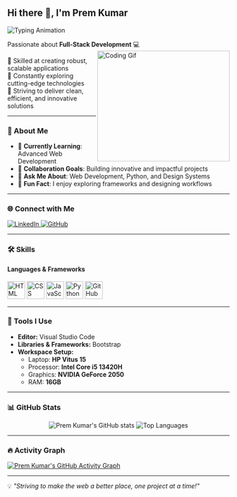 ## Hi there 👋, I'm **Prem Kumar**  
![Typing Animation](https://readme-typing-svg.demolab.com/?lines=Web+Developer;Software+Engineer;Tech+Enthusiast;Problem+Solver&font=Fira%20Code&center=true&width=440&height=45&color=00bcd4&vCenter=true&size=22)  

Passionate about **Full-Stack Development** 💻  
<img align="right" src="https://media.giphy.com/media/qgQUggAC3Pfv687qPC/giphy.gif" alt="Coding Gif" width="300" height="250" />  

🔹 Skilled at creating robust, scalable applications  
🔹 Constantly exploring cutting-edge technologies  
🔹 Striving to deliver clean, efficient, and innovative solutions  

---

### 🌟 About Me  
- 🌱 **Currently Learning**: Advanced Web Development 
- 🤝 **Collaboration Goals**: Building innovative and impactful projects  
- 💬 **Ask Me About**: Web Development, Python, and Design Systems  
- 🎯 **Fun Fact**: I enjoy exploring frameworks and designing workflows  

---

### 🌐 Connect with Me  
<p align="left">  
 <a href="https://www.linkedin.com/in/thepremkumar/" target="_blank">  
  <img src="https://img.shields.io/badge/LinkedIn-blue?style=for-the-badge&logo=linkedin&logoColor=white" alt="LinkedIn" />  
 </a>  
 <a href="https://github.com/ThePremkumar" target="_blank">  
  <img src="https://img.shields.io/badge/GitHub-181717?style=for-the-badge&logo=github&logoColor=white" alt="GitHub" />  
 </a>  
</p>  

---

### 🛠️ Skills  
#### **Languages & Frameworks**  
<p align="left">  
 <img height="40" src="https://cdn.jsdelivr.net/gh/devicons/devicon/icons/html5/html5-original.svg" alt="HTML" title="HTML" />  
 <img height="40" src="https://cdn.jsdelivr.net/gh/devicons/devicon/icons/css3/css3-original.svg" alt="CSS" title="CSS" />  
 <img height="40" src="https://cdn.jsdelivr.net/gh/devicons/devicon/icons/javascript/javascript-original.svg" alt="JavaScript" title="JavaScript" />  
 <img height="40" src="https://cdn.jsdelivr.net/gh/devicons/devicon/icons/python/python-original.svg" alt="Python" title="Python" />   
 <img height="40" src="https://cdn.jsdelivr.net/gh/devicons/devicon/icons/github/github-original.svg" alt="GitHub" title="GitHub" />  
</p>  

---

### 🧰 Tools I Use  
- **Editor:** Visual Studio Code  
- **Libraries & Frameworks:** Bootstrap  
- **Workspace Setup:**  
  - Laptop: **HP Vitus 15**  
  - Processor: **Intel Core i5 13420H**  
  - Graphics: **NVIDIA GeForce 2050**  
  - RAM: **16GB**  

---

### 📊 GitHub Stats  
<p align="center">  
 <img src="https://github-readme-stats.vercel.app/api?username=ThePremkumar&show_icons=true&theme=radical" alt="Prem Kumar's GitHub stats" />  
 <img src="https://github-readme-stats.vercel.app/api/top-langs/?username=ThePremkumar&layout=compact&theme=radical" alt="Top Languages" />  
</p>  

---

### 🔥 Activity Graph  
[![Prem Kumar's GitHub Activity Graph](https://github-readme-activity-graph.vercel.app/graph?username=ThePremkumar&bg_color=0d1117&color=79fe96&line=7dd3fc&point=f5a623&area=true&hide_border=true)](https://github.com/ashutosh00710/github-readme-activity-graph)  

---

💡 *"Striving to make the web a better place, one project at a time!"*
